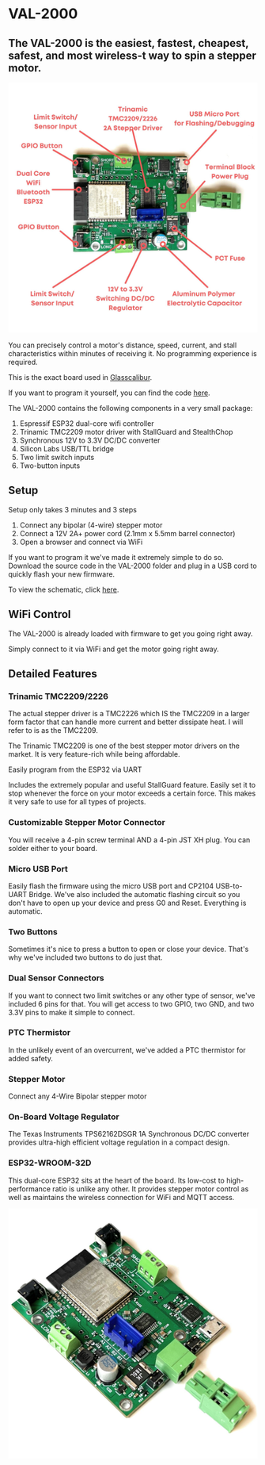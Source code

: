 # VAL-2000

## The VAL-2000 is the easiest, fastest, cheapest, safest, and most wireless-t way to spin a stepper motor. 

<img src="https://github.com/Valar-Systems/VAL-2000/blob/main/Media/VAL-2000-Overview.jpg" width="650">

You can precisely control a motor's distance, speed, current, and stall characteristics within minutes of receiving it. No programming experience is required. 

This is the exact board used in [Glasscalibur](https://github.com/Valar-Systems/Glasscalibur).

If you want to program it yourself, you can find the code [here](/VAL-2000/tree/main/VAL-2000).

The VAL-2000 contains the following components in a very small package:

1. Espressif ESP32 dual-core wifi controller
2. Trinamic TMC2209 motor driver with StallGuard and StealthChop
3. Synchronous 12V to 3.3V DC/DC converter
4. Silicon Labs USB/TTL bridge
5. Two limit switch inputs
6. Two-button inputs

 

## Setup
Setup only takes 3 minutes and 3 steps

1. Connect any bipolar (4-wire) stepper motor
2. Connect a 12V 2A+ power cord (2.1mm x 5.5mm barrel connector)
3. Open a browser and connect via WiFi


If you want to program it we've made it extremely simple to do so. Download the source code in the VAL-2000 folder and plug in a USB cord to quickly flash your new firmware. 

To view the schematic, click [here](https://github.com/Valar-Systems/VAL-2000/blob/main/Schematic.pdf).

 
## WiFi Control
The VAL-2000 is already loaded with firmware to get you going right away. 

Simply connect to it via WiFi and get the motor going right away.


## Detailed Features

### Trinamic TMC2209/2226
The actual stepper driver is a TMC2226 which IS the TMC2209 in a larger form factor that can handle more current and better dissipate heat. I will refer to is as the TMC2209.

The Trinamic TMC2209 is one of the best stepper motor drivers on the market. It is very feature-rich while being affordable. 

Easily program from the ESP32 via UART

Includes the extremely popular and useful StallGuard feature. Easily set it to stop whenever the force on your motor exceeds a certain force. This makes it very safe to use for all types of projects. 

### Customizable Stepper Motor Connector
You will receive a 4-pin screw terminal AND a 4-pin JST XH plug. You can solder either to your board.

### Micro USB Port
Easily flash the firmware using the micro USB port and CP2104 USB-to-UART Bridge. We've also included the automatic flashing circuit so you don't have to open up your device and press G0 and Reset. Everything is automatic.

### Two Buttons
Sometimes it's nice to press a button to open or close your device. That's why we've included two buttons to do just that.

### Dual Sensor Connectors
If you want to connect two limit switches or any other type of sensor, we've included 6 pins for that. You will get access to two GPIO, two GND, and two 3.3V pins to make it simple to connect. 

### PTC Thermistor
In the unlikely event of an overcurrent, we've added a PTC thermistor for added safety.

### Stepper Motor
Connect any 4-Wire Bipolar stepper motor

### On-Board Voltage Regulator
The Texas Instruments TPS62162DSGR 1A Synchronous DC/DC converter provides ultra-high efficient voltage regulation in a compact design. 

### ESP32-WROOM-32D
This dual-core ESP32 sits at the heart of the board. Its low-cost to high-performance ratio is unlike any other. It provides stepper motor control as well as maintains the wireless connection for WiFi and MQTT access.

![alt text](/Media/VAL-2000-angle.jpg)

